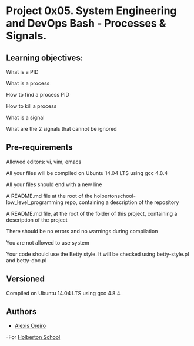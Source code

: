 # Project 0x05. System Engineering and DevOps Bash - Processes & Signals.

## Learning objectives:

What is a PID

What is a process

How to find a process PID

How to kill a process

What is a signal

What are the 2 signals that cannot be ignored

## Pre-requirements 

Allowed editors: vi, vim, emacs

All your files will be compiled on Ubuntu 14.04 LTS using gcc 4.8.4

All your files should end with a new line

A README.md file at the root of the holbertonschool-low_level_programming repo, containing a description of the repository

A README.md file, at the root of the folder of this project, containing a description of the project

There should be no errors and no warnings during compilation

You are not allowed to use system

Your code should use the Betty style. It will be checked using betty-style.pl and betty-doc.pl

## Versioned 

Compiled on Ubuntu 14.04 LTS using gcc 4.8.4.


## Authors 


- [Alexis Oreiro](https://github.com/alexoreiro)

-For [Holberton School](https://www.holbertonschool.com/uy)